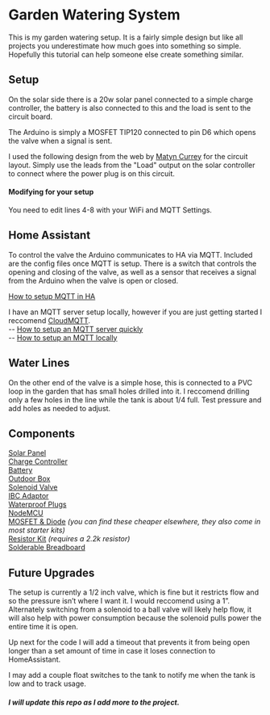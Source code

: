 # Garden Watering System

This is my garden watering setup. It is a fairly simple design but like all projects you underestimate how much goes into something so simple. Hopefully this tutorial can help someone else create something similar. 

## Setup

On the solar side there is a 20w solar panel connected to a simple charge controller, the battery is also connected to this and the load is sent to the circuit board.

The Arduino is simply a MOSFET TIP120 connected to pin D6 which opens the valve when a signal is sent.

I used the following design from the web by 
[Matyn Currey](http://www.martyncurrey.com/controlling-a-solenoid-valve-from-an-arduino/) for the circuit layout. Simply use the leads from the "Load" output on the solar controller to connect where the power plug is on this circuit.

#### Modifying for your setup
You need to edit lines 4-8 with your WiFi and MQTT Settings. 

## Home Assistant

To control the valve the Arduino communicates to HA via MQTT. Included are the config files once MQTT is setup. There is a switch that controls the opening and closing of the valve, as well as a sensor that receives a signal from the Arduino when the valve is open or closed. 

[How to setup MQTT in HA](https://www.home-assistant.io/integrations/mqtt/)

I have an MQTT server setup locally, however if you are just getting started I reccomend [CloudMQTT](https://www.cloudmqtt.com/). <br>-- [How to setup an MQTT server quickly](https://www.cloudmqtt.com/docs/index.html)
<br>-- [How to setup an MQTT locally](https://appcodelabs.com/introduction-to-iot-build-an-mqtt-server-using-raspberry-pi)

## Water Lines

On the other end of the valve is a simple hose, this is connected to a PVC loop in the garden that has small holes drilled into it. I reccomend drilling only a few holes in the line while the tank is about 1/4 full. Test pressure and add holes as needed to adjust. 

## Components

[Solar Panel](https://www.amazon.com/dp/B0833N3FGH/ref=cm_sw_em_r_mt_dp_U_GGciFbWQ0X8XP)<br>
[Charge Controller](https://www.amazon.com/dp/B072MMDY4F/ref=cm_sw_em_r_mt_dp_U_vGciFbX19YY85)<br>
[Battery](https://www.menards.com/main/tools/automotive/automotive-batteries/fvp-reg-voltedge-reg-u1l-215v-lawn-and-garden-battery/2609714/p-4364363665501704-c-1516819218414.htm)<br>
[Outdoor Box](https://www.amazon.com/gp/product/B07PWD6QPX/ref=ppx_yo_dt_b_asin_title_o08_s01?ie=UTF8&psc=1)<br>
[Solenoid Valve](https://www.amazon.com/gp/product/B07G982TXM/ref=ppx_yo_dt_b_asin_title_o09_s00?ie=UTF8&psc=1)<br>
[IBC Adaptor](https://www.amazon.com/gp/product/B075B5R5FX/ref=ppx_yo_dt_b_asin_title_o00_s00?ie=UTF8&psc=1)<br>
[Waterproof Plugs](https://www.amazon.com/gp/product/B01F54PFLE/ref=ppx_yo_dt_b_asin_title_o07_s00?ie=UTF8&psc=1)<br>
[NodeMCU](https://www.amazon.com/HiLetgo-Internet-Development-Wireless-Micropython/dp/B010N1SPRK/ref=sr_1_2_sspa?dchild=1&keywords=nodeMCU&qid=1595943339&sr=8-2-spons&psc=1&spLa=ZW5jcnlwdGVkUXVhbGlmaWVyPUEyQVBSOTdaVUFZMkYyJmVuY3J5cHRlZElkPUEwOTA5NTQ0SUFFQUNRT1M4U0Q1JmVuY3J5cHRlZEFkSWQ9QTA1MzgxMzBXT0pVQk1BNTRNQ1Amd2lkZ2V0TmFtZT1zcF9hdGYmYWN0aW9uPWNsaWNrUmVkaXJlY3QmZG9Ob3RMb2dDbGljaz10cnVl)<br>
[MOSFET & Diode](https://www.amazon.com/TIP120-Darlington-Transistor-Arduino-Diodes/dp/B00FVLGYEY) *(you can find these cheaper elsewhere, they also come in most starter kits)* <br>
[Resistor Kit](https://www.amazon.com/Elegoo-Values-Resistor-Assortment-Compliant/dp/B072BL2VX1/ref=sr_1_3?dchild=1&keywords=resistor+kit&qid=1595967748&sr=8-3) *(requires a 2.2k resistor)* <br>
[Solderable Breadboard](https://www.amazon.com/ELEGOO-Prototype-Soldering-Compatible-Arduino/dp/B072Z7Y19F/ref=sr_1_4?dchild=1&keywords=breadboard+solderable&qid=1595967819&sr=8-4)


## Future Upgrades

The setup is currently a 1/2 inch valve, which is fine but it restricts flow and so the pressure isn’t where I want it. I would reccomend using a 1”. Alternately switching from a solenoid to a ball valve will likely help flow, it will also help with power consumption because the solenoid pulls power the entire time it is open. 

Up next for the code I will add a timeout that prevents it from being open longer than a set amount of time in case it loses connection to HomeAssistant.

I may add a couple float switches to the tank to notify me when the tank is low and to track usage.

##### I will update this repo as I add more to the project.
